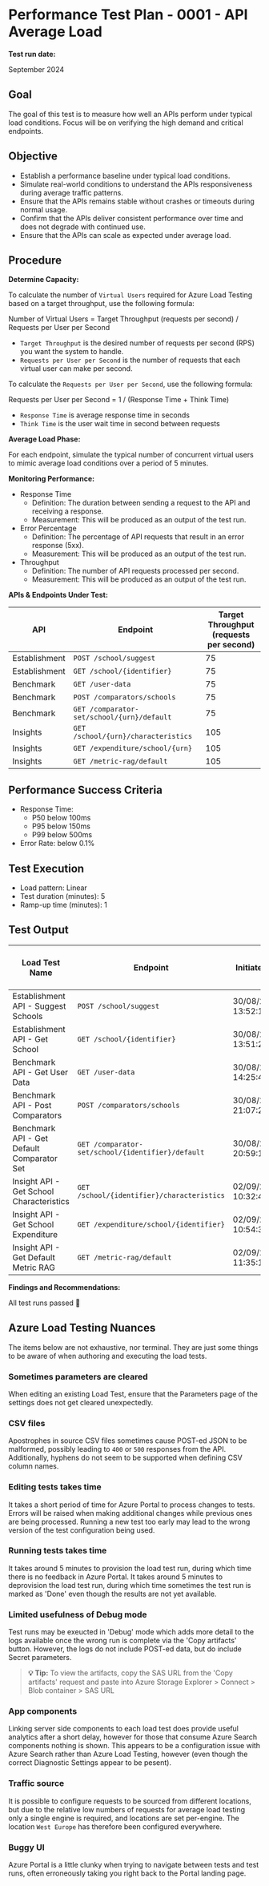﻿# Performance Test Plan - 0001 - API Average Load

**Test run date:**

September 2024

## Goal

The goal of this test is to measure how well an APIs perform under typical load conditions. Focus will be on verifying the high demand and critical endpoints.

## Objective

- Establish a performance baseline under typical load conditions.
- Simulate real-world conditions to understand the APIs responsiveness during average traffic patterns.
- Ensure that the APIs remains stable without crashes or timeouts  during normal usage.
- Confirm that the APIs deliver consistent performance over time and does not degrade with continued use.
- Ensure that the APIs can scale as expected under average load.

## Procedure

**Determine Capacity:**

To calculate the number of `Virtual Users` required for Azure Load Testing based on a target throughput, use the following formula:

Number of Virtual Users = Target Throughput (requests per second) / Requests per User per Second

- `Target Throughput` is the desired number of requests per second (RPS) you want the system to handle.
- `Requests per User per Second` is the number of requests that each virtual user can make per second.

To calculate the `Requests per User per Second`, use the following formula:

Requests per User per Second = 1 / (Response Time + Think Time)

- `Response Time` is average response time in seconds
- `Think Time` is the user wait time in second between requests

**Average Load Phase:**

For each endpoint, simulate the typical number of concurrent virtual users to mimic average load conditions over a period of 5 minutes.

**Monitoring Performance:**

- Response Time
  - Definition: The duration between sending a request to the API and receiving a response.
  - Measurement: This will be produced as an output of the test run.
- Error Percentage
  - Definition: The percentage of API requests that result in an error response (5xx).
  - Measurement: This will be produced as an output of the test run.
- Throughput
  - Definition: The number of API requests processed per second.
  - Measurement: This will be produced as an output of the test run.

**APIs & Endpoints Under Test:**

| API           | Endpoint                                   | Target Throughput<br/>(requests per second) |
|---------------|--------------------------------------------|---------------------------------------------|
| Establishment | `POST /school/suggest`                     | 75                                          |
| Establishment | `GET /school/{identifier}`                 | 75                                          |
| Benchmark     | `GET /user-data`                           | 75                                          |
| Benchmark     | `POST /comparators/schools`                | 75                                          |
| Benchmark     | `GET /comparator-set/school/{urn}/default` | 75                                          |
| Insights      | `GET /school/{urn}/characteristics`        | 105                                         |
| Insights      | `GET /expenditure/school/{urn}`            | 105                                         |
| Insights      | `GET /metric-rag/default`                  | 105                                         |

## Performance Success Criteria

- Response Time:
  - P50 below 100ms
  - P95 below 150ms
  - P99 below 500ms
- Error Rate:  below 0.1%

## Test Execution

- Load pattern: Linear
- Test duration (minutes): 5
- Ramp-up time (minutes): 1

## Test Output

| Load Test Name                             | Endpoint                                          | Initiated on         | Virtual Users<br/>(maximum) | Duration | Response time<br/>(90th %ile) | Errors | Throughput | Result                                                                                                                                                                                                                                                                                                                                                                     |
|--------------------------------------------|---------------------------------------------------|----------------------|-----------------------------|----------|-------------------------------|--------|------------|----------------------------------------------------------------------------------------------------------------------------------------------------------------------------------------------------------------------------------------------------------------------------------------------------------------------------------------------------------------------------|
| Establishment API - Suggest Schools        | `POST /school/suggest`                            | 30/08/2024, 13:52:13 | 2                           | 5m 36s   | 42 ms                         | 0 %    | 62.57 /s   | [✅ Passed](https://portal.azure.com/#blade/Microsoft_Azure_CloudNativeTesting/NewReport/resourceId/%2Fsubscriptions%2Fa5c0a8d7-a54d-4a6d-ab79-4ca64a3b750f%2Fresourcegroups%2Fs198t01-ebis-perf-tests%2Fproviders%2Fmicrosoft.loadtestservice%2Floadtests%2Fs198t01-load-tests/testId/c5e6f0a9-6512-4d8b-b0ca-8c6ac86a2050/testRunId/0bff3c63-0302-4d60-bfeb-e882a2ea2060) |
| Establishment API - Get School             | `GET /school/{identifier}`                        | 30/08/2024, 13:51:23 | 2                           | 5m 32s   | 28 ms                         | 0 %    | 82.35 /s   | [✅ Passed](https://portal.azure.com/#blade/Microsoft_Azure_CloudNativeTesting/NewReport/resourceId/%2Fsubscriptions%2Fa5c0a8d7-a54d-4a6d-ab79-4ca64a3b750f%2Fresourcegroups%2Fs198t01-ebis-perf-tests%2Fproviders%2Fmicrosoft.loadtestservice%2Floadtests%2Fs198t01-load-tests/testId/d7f8fc2f-870c-4166-8958-3633a07e4007/testRunId/0bff3c63-0302-4d60-bfeb-e882a2ea204a) |
| Benchmark API - Get User Data              | `GET /user-data`                                  | 30/08/2024, 14:25:47 | 2                           | 5m 30s   | 30 ms                         | 0 %    | 77.63 /s   | [✅ Passed](https://portal.azure.com/#blade/Microsoft_Azure_CloudNativeTesting/NewReport/resourceId/%2Fsubscriptions%2Fa5c0a8d7-a54d-4a6d-ab79-4ca64a3b750f%2Fresourcegroups%2Fs198t01-ebis-perf-tests%2Fproviders%2Fmicrosoft.loadtestservice%2Floadtests%2Fs198t01-load-tests/testId/2136802a-1ecf-4277-bf8f-d72ff72ab0e7/testRunId/2136802a-1ecf-4277-bf8f-d72ff72ab114) |
| Benchmark API - Post Comparators           | `POST /comparators/schools`                       | 30/08/2024, 21:07:24 | 6                           | 5m 52s   | 110 ms                        | 0 %    | 69.61 /s   | [✅ Passed](https://portal.azure.com/#blade/Microsoft_Azure_CloudNativeTesting/NewReport/resourceId/%2Fsubscriptions%2Fa5c0a8d7-a54d-4a6d-ab79-4ca64a3b750f%2Fresourcegroups%2Fs198t01-ebis-perf-tests%2Fproviders%2Fmicrosoft.loadtestservice%2Floadtests%2Fs198t01-load-tests/testId/8daea33b-ffae-41d5-8790-ae77a36f1033/testRunId/ba8041df-c0e5-4007-bcad-51c53c579054) |
| Benchmark API - Get Default Comparator Set | `GET /comparator-set/school/{identifier}/default` | 30/08/2024, 20:59:11 | 2                           | 5m 33s   | 30 ms                         | 0 %    | 76.35 /s   | [✅ Passed](https://portal.azure.com/#blade/Microsoft_Azure_CloudNativeTesting/NewReport/resourceId/%2Fsubscriptions%2Fa5c0a8d7-a54d-4a6d-ab79-4ca64a3b750f%2Fresourcegroups%2Fs198t01-ebis-perf-tests%2Fproviders%2Fmicrosoft.loadtestservice%2Floadtests%2Fs198t01-load-tests/testId/49627d01-559a-4e73-9313-649e2602906e/testRunId/13617169-5b76-4f40-8eff-f8467b6c306e) |
| Insight API - Get School Characteristics   | `GET /school/{identifier}/characteristics`        | 02/09/2024, 10:32:41 | 3                           | 5m 46s   | 31 ms                         | 0 %    | 120.86 /s  | [✅ Passed](https://portal.azure.com/#blade/Microsoft_Azure_CloudNativeTesting/NewReport/resourceId/%2Fsubscriptions%2Fa5c0a8d7-a54d-4a6d-ab79-4ca64a3b750f%2Fresourcegroups%2Fs198t01-ebis-perf-tests%2Fproviders%2Fmicrosoft.loadtestservice%2Floadtests%2Fs198t01-load-tests/testId/e21fdb84-7dbb-406c-9fb8-cc2f44144008/testRunId/bd85629a-1327-4ea6-b566-fff5cc988066) |
| Insight API - Get School Expenditure       | `GET /expenditure/school/{identifier}`            | 02/09/2024, 10:54:38 | 3                           | 5m 48s   | 30 ms                         | 0 %    | 119.87 /s  | [✅ Passed](https://portal.azure.com/#blade/Microsoft_Azure_CloudNativeTesting/NewReport/resourceId/%2Fsubscriptions%2Fa5c0a8d7-a54d-4a6d-ab79-4ca64a3b750f%2Fresourcegroups%2Fs198t01-ebis-perf-tests%2Fproviders%2Fmicrosoft.loadtestservice%2Floadtests%2Fs198t01-load-tests/testId/bd85629a-1327-4ea6-b566-fff5cc9882b7/testRunId/bd85629a-1327-4ea6-b566-fff5cc9882d5) |
| Insight API - Get Default Metric RAG       | `GET /metric-rag/default`                         | 02/09/2024, 11:35:13 | 3                           | 5m 41s   | 32 ms                         | 0 %    | 114.57 /s  | [✅ Passed](https://portal.azure.com/#blade/Microsoft_Azure_CloudNativeTesting/NewReport/resourceId/%2Fsubscriptions%2Fa5c0a8d7-a54d-4a6d-ab79-4ca64a3b750f%2Fresourcegroups%2Fs198t01-ebis-perf-tests%2Fproviders%2Fmicrosoft.loadtestservice%2Floadtests%2Fs198t01-load-tests/testId/4b81ce6f-94bc-4476-b0b3-4d6246943037/testRunId/5eb66cee-ac1a-4210-860e-2593420ee010) |

**Findings and Recommendations:**

All test runs passed 💯

## Azure Load Testing Nuances

The items below are not exhaustive, nor terminal. They are just some things to be aware of when authoring and executing the load tests.

### Sometimes parameters are cleared

When editing an existing Load Test, ensure that the Parameters page of the settings does not get cleared unexpectedly.

### CSV files

Apostrophes in source CSV files sometimes cause POST-ed JSON to be malformed, possibly leading to `400` or `500` responses from the API.
Additionally, hyphens do not seem to be supported when defining CSV column names.

### Editing tests takes time

It takes a short period of time for Azure Portal to process changes to tests.
Errors will be raised when making additional changes while previous ones are being processed.
Running a new test too early may lead to the wrong version of the test configuration being used.

### Running tests takes time

It takes around 5 minutes to provision the load test run, during which time there is no feedback in Azure Portal.
It takes around 5 minutes to deprovision the load test run, during which time sometimes the test run is marked as 'Done' even though the results are not yet available.

### Limited usefulness of Debug mode

Test runs may be exeucted in 'Debug' mode which adds more detail to the logs available once the wrong run is complete via the 'Copy artifacts' button.
However, the logs do not include POST-ed data, but do include Secret parameters.

> **💡 Tip:** To view the artifacts, copy the SAS URL from the 'Copy artifacts' request and paste into Azure Storage Explorer > Connect > Blob container > SAS URL

### App components

Linking server side components to each load test does provide useful analytics after a short delay, however for those that consume Azure Search components nothing is shown. This appears to be a configuration issue with Azure Search rather than Azure Load Testing, however (even though the correct Diagnostic Settings appear to be pesent).

### Traffic source

It is possible to configure requests to be sourced from different locations, but due to the relative low numbers of requests for average load testing only a single engine is required, and locations are set per-engine. The location `West Europe` has therefore been configured everywhere.

### Buggy UI

Azure Portal is a little clunky when trying to navigate between tests and test runs, often erroneously taking you right back to the Portal landing page.
